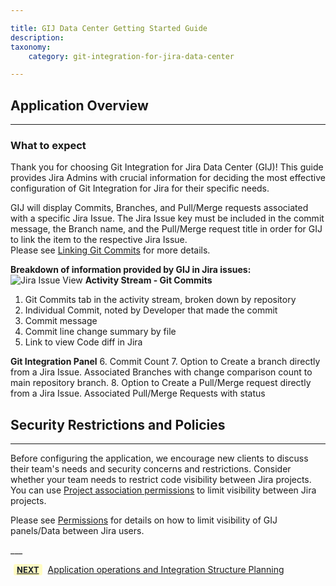 ```yaml
---

title: GIJ Data Center Getting Started Guide
description:
taxonomy:
    category: git-integration-for-jira-data-center

---
```

## Application Overview
---
### What to expect

Thank you for choosing Git Integration for Jira Data Center (GIJ)! This guide provides Jira Admins with crucial information for deciding the most effective configuration of Git Integration for Jira for their specific needs.

GIJ will display Commits, Branches, and Pull/Merge requests associated with a specific Jira Issue. The Jira Issue key must be included in the commit message, the Branch name, and the Pull/Merge request title in order for GIJ to link the item to the respective Jira Issue.  
 Please see [Linking Git Commits](https://help.gitkraken.com/git-integration-for-jira-data-center/linking-git-commits-to-jira-issues-gij-self-managed/) for more details.

**Breakdown of information provided by GIJ in Jira issues:**
![Jira Issue View](/wp-content/uploads/Jira-Issue-Breakdown.png)
**Activity Stream - Git Commits**
1. Git Commits tab in the activity stream, broken down by repository
2. Individual Commit, noted by Developer that made the commit
3. Commit message
4. Commit line change summary by file
5. Link to view Code diff in Jira


**Git Integration Panel**
6. Commit Count
7. Option to Create a branch directly from a Jira Issue. Associated Branches with change comparison count to main repository branch.
8. Option to Create a Pull/Merge request directly from a Jira Issue. Associated Pull/Merge Requests with status




## Security Restrictions and Policies
---
<div class="bbb-callout bbb--alert">
    <div class="irow">
    <div class="ilogobox">
        <span class="logoimg"></span>
    </div>
    <div class="imsgbox">
Before configuring the application, we encourage new clients to discuss their team's needs and security concerns and restrictions. Consider whether your team needs to restrict code visibility between Jira projects. You can use <a href='https://help.gitkraken.com/git-integration-for-jira-data-center/associating-project-permissions-gij-self-managed/'>Project association permissions</a> to limit visibility between Jira projects. 

Please see <a href='/[git-integration-for-jira-cloud/known-performance-limitations-gij-cloud/](https://help.gitkraken.com/git-integration-for-jira-data-center/permissions-gij-self-managed)'>Permissions</a> for details on how to limit visibility of GIJ panels/Data between Jira users.
    </div>
    </div>
</div>
___

[<b style='background-color:#FFFCC3; padding:1px 5px; color:#181D28; border-radius:3px; margin: 0 5px; font-size: small;'>NEXT</b>](/git-integration-for-jira-data-center/Getting-Started-Guide-App-operations-and-planning-dc) <a href="https://help.gitkraken.com/git-integration-for-jira-data-center/Getting-Started-Guide-App-operations-and-planning-dc/">Application operations and Integration Structure Planning</a>